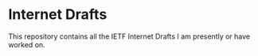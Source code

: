 # Internet Drafts

This repository contains all the IETF Internet Drafts I am presently or have
worked on.
